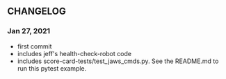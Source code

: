 ## CHANGELOG

### Jan 27, 2021
* first commit 
* includes jeff's health-check-robot code
* includes score-card-tests/test_jaws_cmds.py. See the README.md to run this pytest example.
